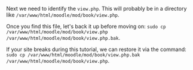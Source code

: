 Next we need to identify the `view.php`. This will probably be in a directory like `/var/www/html/moodle/mod/book/view.php`.

Once you find this file, let's back it up before moving on: `sudo cp /var/www/html/moodle/mod/book/view.php /var/www/html/moodle/mod/book/view.php.bak`.

If your site breaks during this tutorial, we can restore it via the command: `sudo cp /var/www/html/moodle/mod/book/view.php.bak /var/www/html/moodle/mod/book/view.php`.

